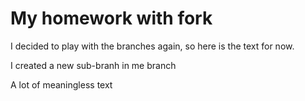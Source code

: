 # My homework with fork
I decided to play with the branches again, so here is the text for now.

I created a new sub-branh in me branch

A lot of meaningless text
